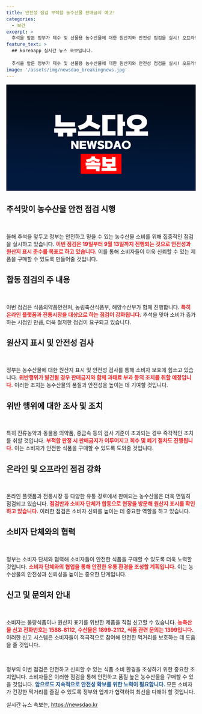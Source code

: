 ```yaml
---
title: 안전성 점검 부적합 농수산물 판매금지 예고!
categories:
  - 보건
excerpt: >
  추석을 앞둔 정부가 제수 및 선물용 농수산물에 대한 원산지와 안전성 점검을 실시! 오프라인과 온라인 모두에서 엄격한 단속을 통해 소비자 보호에 나섭니다. 불법 식품을 신고하고 안전한 장바구니를 만들 때!
feature_text: >
  ## koreaapp 실시간 뉴스 속보입니다.

  추석을 앞둔 정부가 제수 및 선물용 농수산물에 대한 원산지와 안전성 점검을 실시! 오프라인과 온라인 모두에서 엄격한 단속을 통해 소비자 보호에 나섭니다. 불법 식품을 신고하고 안전한 장바구니를 만들 때!
image: '/assets/img/newsdao_breakingnews.jpg'
---
```


<p><img src="/assets/img/newsdao_breakingnews.jpg" alt="koreaapp 속보" /></p>

<h2 data-ke-size="size26">추석맞이 농수산물 안전 점검 시행</h2>

<p data-ke-size="size16">&nbsp;</p>

<p>올해 추석을 앞두고 정부는 안전하고 믿을 수 있는 농수산물 소비를 위해 집중적인 점검을 실시하고 있습니다. <b><span style="color: #ee2323;">이번 점검은 19일부터 9월 13일까지 진행되는 것으로 안전성과 원산지 표시 준수를 목표로 하고 있습니다.</span></b> 이를 통해 소비자들이 더욱 신뢰할 수 있는 제품을 구매할 수 있도록 만들어줄 것입니다.</p>

<h2 data-ke-size="size26">합동 점검의 주 내용</h2>

<p data-ke-size="size16">&nbsp;</p>

<p>이번 점검은 식품의약품안전처, 농림축산식품부, 해양수산부가 함께 진행합니다. <b><span style="color: #ee2323;">특히 온라인 플랫폼과 전통시장을 대상으로 하는 점검이 강화됩니다.</span></b> 추석을 맞아 소비가 증가하는 시점인 만큼, 더욱 철저한 점검이 요구되고 있습니다.</p>

<h2 data-ke-size="size26">원산지 표시 및 안전성 검사</h2>

<p data-ke-size="size16">&nbsp;</p>

<p>정부는 농수산물에 대한 원산지 표시 및 안전성 검사를 통해 소비자 보호에 힘쓰고 있습니다. <b><span style="color: #ee2323;">위반행위가 발견될 경우 판매금지와 함께 과태료 부과 등의 조치를 취할 예정입니다.</span></b> 이러한 조치는 농수산물의 품질과 안전성을 높이는 데 기여할 것입니다.</p>

<h2 data-ke-size="size26">위반 행위에 대한 조사 및 조치</h2>

<p data-ke-size="size16">&nbsp;</p>

<p>특히 잔류농약과 동물용 의약품, 중금속 등의 검사 기준이 초과되는 경우 즉각적인 조치를 취할 것입니다. <b><span style="color: #ee2323;">부적합 판정 시 판매금지가 이루어지고 회수 및 폐기 절차도 진행됩니다.</span></b> 이는 소비자가 안전한 식품을 구매할 수 있도록 도와줄 것입니다.</p>

<h2 data-ke-size="size26">온라인 및 오프라인 점검 강화</h2>

<p data-ke-size="size16">&nbsp;</p>

<p>온라인 플랫폼과 전통시장 등 다양한 유통 경로에서 판매되는 농수산물은 더욱 면밀히 점검되고 있습니다. <b><span style="color: #ee2323;">점검반과 소비자 단체가 합동으로 현장을 방문해 원산지 표시를 확인하고 있습니다.</span></b> 이러한 점검은 소비자 신뢰를 높이는 데 중요한 역할을 하고 있습니다.</p>

<h2 data-ke-size="size26">소비자 단체와의 협력</h2>

<p data-ke-size="size16">&nbsp;</p>

<p>정부는 소비자 단체와 협력해 소비자들이 안전한 식품을 구매할 수 있도록 더욱 노력할 것입니다. <b><span style="color: #ee2323;">소비자 단체와의 협업을 통해 안전한 유통 환경을 조성할 계획입니다.</span></b> 이는 농수산물의 안전성과 신뢰성을 높이는 중요한 단계입니다.</p>

<h2 data-ke-size="size26">신고 및 문의처 안내</h2>

<p data-ke-size="size16">&nbsp;</p>

<p>소비자는 불량식품이나 원산지 표기를 위반한 제품을 직접 신고할 수 있습니다. <b><span style="color: #ee2323;">농축산물 신고 전화번호는 1588-8112, 수산물은 1899-2112, 식품 관련 문의는 1399입니다.</span></b> 이러한 신고 시스템은 소비자들이 적극적으로 참여해 안전한 먹거리를 보호하는 데 도움을 줄 것입니다.</p>

<p data-ke-size="size16">&nbsp;</p>

<p>정부의 이번 점검은 안전하고 신뢰할 수 있는 식품 소비 환경을 조성하기 위한 중요한 조치입니다. 소비자들은 이러한 점검을 통해 안전하고 품질 높은 농수산물을 구매할 수 있을 것입니다. <b><span style="color: #1a5490;">앞으로도 지속적으로 안전성 확보를 위한 노력이 필요합니다.</span></b> 모든 소비자가 건강한 먹거리를 즐길 수 있도록 정부와 업계가 협력하여 최선을 다해야 할 것입니다.</p>
실시간 뉴스 속보는, <a href="https://newsdao.kr" rel="dofollow">https://newsdao.kr</a>


